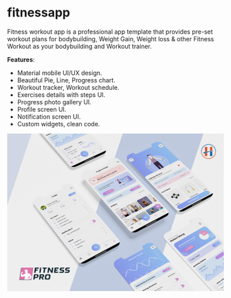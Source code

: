 # fitnessapp
 
Fitness workout app is a professional app template that provides pre-set workout plans for
bodybuilding, Weight Gain, Weight loss & other Fitness Workout as your bodybuilding and Workout trainer.

**Features**:

- Material mobile UI/UX design.
- Beautiful Pie, Line, Progress chart.
- Workout tracker, Workout schedule.
- Exercises details with steps UI.
- Progress photo gallery UI.
- Profile screen UI.
- Notification screen UI.
- Custom widgets, clean code.

![Preview](fitness_app.png)
